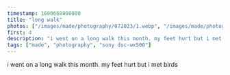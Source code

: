 ```yaml
---
timestamp: 1690668000000
title: "long walk"
photos: ["/images/made/photography/072023/1.webp", "/images/made/photography/072023/2.webp", "/images/made/photography/072023/3.webp", "/images/made/photography/072023/4.webp", "/images/made/photography/072023/5.webp", "/images/made/photography/072023/6.webp"]
first: 4
description: "i went on a long walk this month. my feet hurt but i met birds"
tags: ["made", "photography", "sony dsc-wx500"]
---
```

i went on a long walk this month. my feet hurt but i met birds